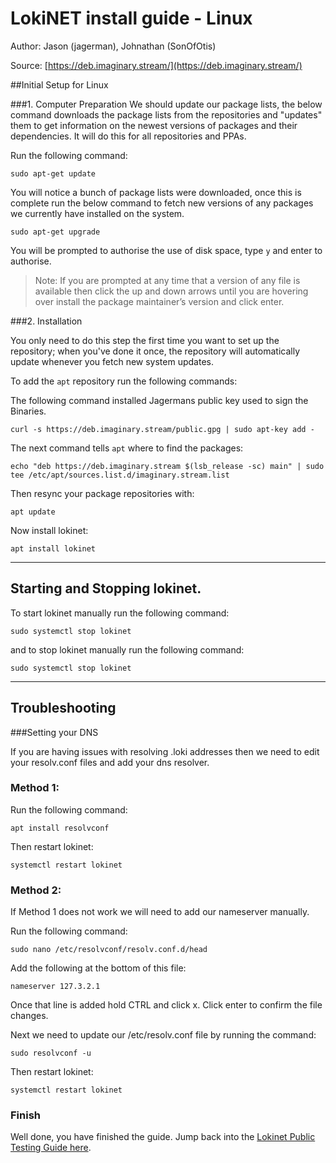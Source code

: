 # LokiNET install guide - Linux
Author: Jason (jagerman), Johnathan (SonOfOtis)

Source: [https://deb.imaginary.stream/](https://deb.imaginary.stream/)

##Initial Setup for Linux

###1. Computer Preparation
We should update our package lists, the below command downloads the package lists from the repositories and "updates" them to get information on the newest versions of packages and their dependencies. It will do this for all repositories and PPAs.

Run the following command:

```
sudo apt-get update
```

You will notice a bunch of package lists were downloaded, once this is complete run the below command to fetch new versions of any packages we currently have installed on the system.

```
sudo apt-get upgrade
```

You will be prompted to authorise the use of disk space, type `y` and enter to authorise.

> Note: If you are prompted at any time that a version of any file is available then click the up and down arrows until you are hovering over install the package maintainer’s version and click enter.

###2. Installation

You only need to do this step the first time you want to set up the repository; when you've done it once, the repository will automatically update whenever you fetch new system updates.

To add the `apt` repository run the following commands:

The following command installed Jagermans public key used to sign the Binaries.

```
curl -s https://deb.imaginary.stream/public.gpg | sudo apt-key add -
```
The next command tells `apt` where to find the packages:
```
echo "deb https://deb.imaginary.stream $(lsb_release -sc) main" | sudo tee /etc/apt/sources.list.d/imaginary.stream.list
```
Then resync your package repositories with:
```
apt update
```
Now install lokinet:
```
apt install lokinet
```

--- 

## Starting and Stopping lokinet.

To start lokinet manually run the following command:
```
sudo systemctl stop lokinet
```

and to stop lokinet manually run the following command:
```
sudo systemctl stop lokinet
```

---

## Troubleshooting
###Setting your DNS 

If you are having issues with resolving .loki addresses then we need to edit your resolv.conf files and add your dns resolver.
### Method 1:

Run the following command:
```
apt install resolvconf
```

Then restart lokinet:

```
systemctl restart lokinet
```

### Method 2:
If Method 1 does not work we will need to add our nameserver manually.

Run the following command: 

```
sudo nano /etc/resolvconf/resolv.conf.d/head
```

Add the following at the bottom of this file:

```
nameserver 127.3.2.1
```

Once that line is added hold CTRL and click x. 
Click enter to confirm the file changes.

Next we need to update our /etc/resolv.conf file by running the command:

```
sudo resolvconf -u
```

Then restart lokinet:

```
systemctl restart lokinet
```

### Finish

Well done, you have finished the guide. Jump back into the [Lokinet Public Testing Guide here](../PublicTestingGuide/#2-accessing-snapps).



